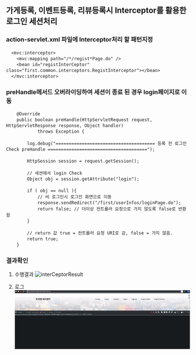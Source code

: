 ## 가게등록, 이벤트등록, 리뷰등록시 Interceptor를 활용한 로그인 세션처리

### action-servlet.xml 파일에 Interceptor처리 할 패턴지정

```
  <mvc:interceptor>
    <mvc:mapping path="/*/regist*Page.do" />
    <bean id="registInterCeptor" class="first.common.interceptors.RegistInterceptor"></bean>
  </mvc:interceptor>
```

### preHandle메서드 오버라이딩하여 세션이 종료 된 경우 login페이지로 이동

```
	@Override
	public boolean preHandle(HttpServletRequest request, HttpServletResponse response, Object handler)
			throws Exception {
		
		log.debug("====================================== 등록 전 로그인 Check preHandle ======================================");

		HttpSession session = request.getSession();
		
		// 세션에서 login Check
		Object obj = session.getAttribute("login");

		if ( obj == null ){
			// 비 로그인시 로그인 화면으로 이동
			response.sendRedirect("/first/userInfos/loginPage.do");
			return false; // 더이상 컨트롤러 요청으로 가지 않도록 false로 반환함
		}

		// return 값 true = 컨트롤러 요청 URI로 감, false = 가지 않음.
		return true;
	}
```

### 결과확인

1. 수행결과
![interCeptorResult](./readmeSource/gif/interCeptorResult.gif)

2. 로그
![interCeptorLog](./readmeSource/gif/interCeptorLog.gif)
